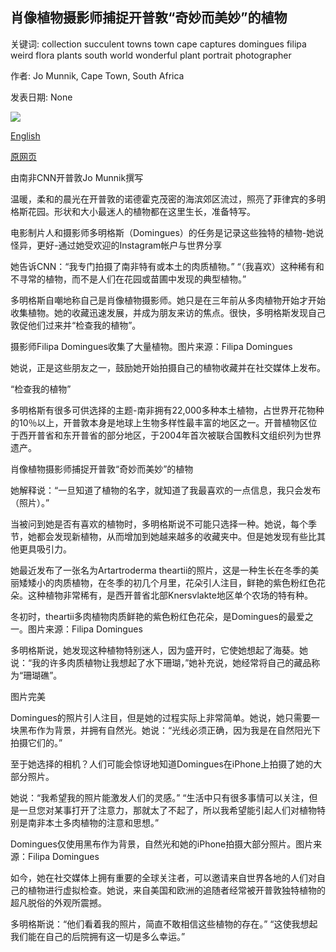## 肖像植物摄影师捕捉开普敦“奇妙而美妙”的植物

关键词: collection succulent towns town cape captures domingues filipa weird flora plants south world wonderful plant portrait photographer

作者: Jo Munnik, Cape Town, South Africa

发表日期: None

![](https://cdn.cnn.com/cnnnext/dam/assets/200715110954-02-filipa-domingues-plants-restricted-super-tease.jpg)

[English](Portrait%20plant%20photographer%20captures%20Cape%20Town%27s%20%27weird%20and%20wonderful%27%20flora.md)

[原网页](https://edition.cnn.com/style/article/cape-town-endemic-plant-photography-spc-intl/index.html)

由南非CNN开普敦Jo Munnik撰写

温暖，柔和的晨光在开普敦的诺德霍克茂密的海滨郊区流过，照亮了菲律宾的多明格斯花园。形状和大小最迷人的植物都在这里生长，准备特写。

电影制片人和摄影师多明格斯（Domingues）的任务是记录这些独特的植物-她说怪异，更好-通过她受欢迎的Instagram帐户与世界分享

她告诉CNN：“我专门拍摄了南非特有或本土的肉质植物。” “（我喜欢）这种稀有和不寻常的植物，而不是人们在花园或苗圃中发现的典型植物。”

多明格斯自嘲地称自己是肖像植物摄影师。她只是在三年前从多肉植物开始才开始收集植物。她的收藏迅速发展，并成为朋友来访的焦点。很快，多明格斯发现自己敦促他们过来并“检查我的植物”。

摄影师Filipa Domingues收集了大量植物。图片来源：Filipa Domingues

她说，正是这些朋友之一，鼓励她开始拍摄自己的植物收藏并在社交媒体上发布。

“检查我的植物”

多明格斯有很多可供选择的主题-南非拥有22,000多种本土植物，占世界开花物种的10％以上，开普敦本身是地球上生物多样性最丰富的地区之一。开普植物区位于西开普省和东开普省的部分地区，于2004年首次被联合国教科文组织列为世界遗产。

肖像植物摄影师捕捉开普敦“奇妙而美妙”的植物

她解释说：“一旦知道了植物的名字，就知道了我最喜欢的一点信息，我只会发布（照片）。”

当被问到她是否有喜欢的植物时，多明格斯说不可能只选择一种。她说，每个季节，她都会发现新植物，从而增加到她越来越多的收藏夹中。但是她发现有些比其他更具吸引力。

她最近发布了一张名为Artartroderma theartii的照片，这是一种生长在冬季的美丽矮矮小的肉质植物，在冬季的初几个月里，花朵引人注目，鲜艳的紫色粉红色花朵。这种植物非常稀有，是西开普省北部Knersvlakte地区单个农场的特有种。

冬初时，theartii多肉植物肉质鲜艳的紫色粉红色花朵，是Domingues的最爱之一。图片来源：Filipa Domingues

多明格斯说，她发现这种植物特别迷人，因为盛开时，它使她想起了海葵。她说：“我的许多肉质植物让我想起了水下珊瑚，”她补充说，她经常将自己的藏品称为“珊瑚礁”。

图片完美

Domingues的照片引人注目，但是她的过程实际上非常简单。她说，她只需要一块黑布作为背景，并拥有自然光。她说：“光线必须正确，因为我是在自然阳光下拍摄它们的。”

至于她选择的相机？人们可能会惊讶地知道Domingues在iPhone上拍摄了她的大部分照片。

她说：“我希望我的照片能激发人们的灵感。” “生活中只有很多事情可以关注，但是一旦您对某事打开了注意力，那就太了不起了，所以我希望能引起人们对植物特别是南非本土多肉植物的注意和思想。”

Domingues仅使用黑布作为背景，自然光和她的iPhone拍摄大部分照片。图片来源：Filipa Domingues

如今，她在社交媒体上拥有重要的全球关注者，可以邀请来自世界各地的人们对自己的植物进行虚拟检查。她说，来自美国和欧洲的追随者经常被开普敦独特植物的超凡脱俗的外观所震撼。

多明格斯说：“他们看着我的照片，简直不敢相信这些植物的存在。” “这使我想起我们能在自己的后院拥有这一切是多么幸运。”